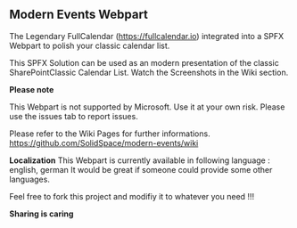 ## Modern Events Webpart
The Legendary FullCalendar (https://fullcalendar.io) integrated into a SPFX Webpart to polish your classic calendar list.

This SPFX Solution can be used as an modern presentation of the classic SharePointClassic Calendar List. Watch the Screenshots in the Wiki section.

**Please note**

This Webpart is not supported by Microsoft. Use it at your own risk. Please use the issues tab to report issues.

Please refer to the Wiki Pages for further informations.
https://github.com/SolidSpace/modern-events/wiki

**Localization**
This Webpart is currently available in following language : english, german
It would be great if someone could provide some other languages.

Feel free to fork this project and modifiy it to whatever you need !!!

**Sharing is caring**
